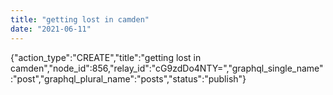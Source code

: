 ```yaml
---
title: "getting lost in camden"
date: "2021-06-11"
---
```


{"action\_type":"CREATE","title":"getting lost in camden","node\_id":856,"relay\_id":"cG9zdDo4NTY=","graphql\_single\_name":"post","graphql\_plural\_name":"posts","status":"publish"}
